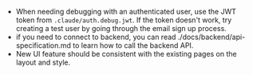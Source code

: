 - When needing debugging with an authenticated user, use the JWT token from `.claude/auth.debug.jwt`. If the token doesn't work, try creating a test user by going through the email sign up process.
- if you need to connect to backend, you can read  ./docs/backend/api-specification.md to learn how to call the backend API.
- New UI feature should be consistent with the existing pages on the layout and style.